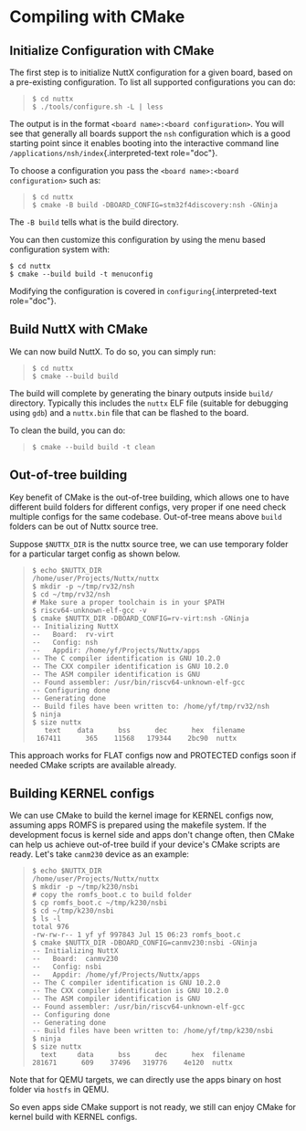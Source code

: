 Compiling with CMake
====================

Initialize Configuration with CMake
-----------------------------------

The first step is to initialize NuttX configuration for a given board,
based on a pre-existing configuration. To list all supported
configurations you can do:

> ``` {.console}
> $ cd nuttx
> $ ./tools/configure.sh -L | less
> ```

The output is in the format `<board name>:<board configuration>`. You
will see that generally all boards support the `nsh` configuration which
is a good starting point since it enables booting into the interactive
command line `/applications/nsh/index`{.interpreted-text role="doc"}.

To choose a configuration you pass the
`<board name>:<board configuration>` such as:

> ``` {.console}
> $ cd nuttx
> $ cmake -B build -DBOARD_CONFIG=stm32f4discovery:nsh -GNinja
> ```

The `-B build` tells what is the build directory.

You can then customize this configuration by using the menu based
configuration system with:

``` {.console}
$ cd nuttx
$ cmake --build build -t menuconfig 
```

Modifying the configuration is covered in
`configuring`{.interpreted-text role="doc"}.

Build NuttX with CMake
----------------------

We can now build NuttX. To do so, you can simply run:

> ``` {.console}
> $ cd nuttx
> $ cmake --build build 
> ```

The build will complete by generating the binary outputs inside `build/`
directory. Typically this includes the `nuttx` ELF file (suitable for
debugging using `gdb`) and a `nuttx.bin` file that can be flashed to the
board.

To clean the build, you can do:

> ``` {.console}
> $ cmake --build build -t clean
> ```

Out-of-tree building
--------------------

Key benefit of CMake is the out-of-tree building, which allows one to
have different build folders for different configs, very proper if one
need check multiple configs for the same codebase. Out-of-tree means
above `build` folders can be out of Nuttx source tree.

Suppose `$NUTTX_DIR` is the nuttx source tree, we can use temporary
folder for a particular target config as shown below.

> ``` {.console}
> $ echo $NUTTX_DIR
> /home/user/Projects/Nuttx/nuttx
> $ mkdir -p ~/tmp/rv32/nsh
> $ cd ~/tmp/rv32/nsh
> # Make sure a proper toolchain is in your $PATH
> $ riscv64-unknown-elf-gcc -v
> $ cmake $NUTTX_DIR -DBOARD_CONFIG=rv-virt:nsh -GNinja
> -- Initializing NuttX
> --   Board:  rv-virt
> --   Config: nsh
> --   Appdir: /home/yf/Projects/Nuttx/apps
> -- The C compiler identification is GNU 10.2.0
> -- The CXX compiler identification is GNU 10.2.0
> -- The ASM compiler identification is GNU
> -- Found assembler: /usr/bin/riscv64-unknown-elf-gcc
> -- Configuring done
> -- Generating done
> -- Build files have been written to: /home/yf/tmp/rv32/nsh
> $ ninja
> $ size nuttx
>    text    data      bss      dec      hex  filename
>  167411      365    11568   179344    2bc90  nuttx
> ```

This approach works for FLAT configs now and PROTECTED configs soon if
needed CMake scripts are available already.

Building KERNEL configs
-----------------------

We can use CMake to build the kernel image for KERNEL configs now,
assuming apps ROMFS is prepared using the makefile system. If the
development focus is kernel side and apps don\'t change often, then
CMake can help us achieve out-of-tree build if your device\'s CMake
scripts are ready. Let\'s take `canm230` device as an example:

> ``` {.console}
> $ echo $NUTTX_DIR
> /home/user/Projects/Nuttx/nuttx
> $ mkdir -p ~/tmp/k230/nsbi
> # copy the romfs_boot.c to build folder
> $ cp romfs_boot.c ~/tmp/k230/nsbi
> $ cd ~/tmp/k230/nsbi
> $ ls -l
> total 976
> -rw-rw-r-- 1 yf yf 997843 Jul 15 06:23 romfs_boot.c
> $ cmake $NUTTX_DIR -DBOARD_CONFIG=canmv230:nsbi -GNinja
> -- Initializing NuttX
> --   Board:  canmv230
> --   Config: nsbi
> --   Appdir: /home/yf/Projects/Nuttx/apps
> -- The C compiler identification is GNU 10.2.0
> -- The CXX compiler identification is GNU 10.2.0
> -- The ASM compiler identification is GNU
> -- Found assembler: /usr/bin/riscv64-unknown-elf-gcc
> -- Configuring done
> -- Generating done
> -- Build files have been written to: /home/yf/tmp/k230/nsbi
> $ ninja
> $ size nuttx
>   text     data      bss      dec      hex  filename
> 281671      609    37496   319776    4e120  nuttx
> ```

Note that for QEMU targets, we can directly use the apps binary on host
folder via `hostfs` in QEMU.

So even apps side CMake support is not ready, we still can enjoy CMake
for kernel build with KERNEL configs.
